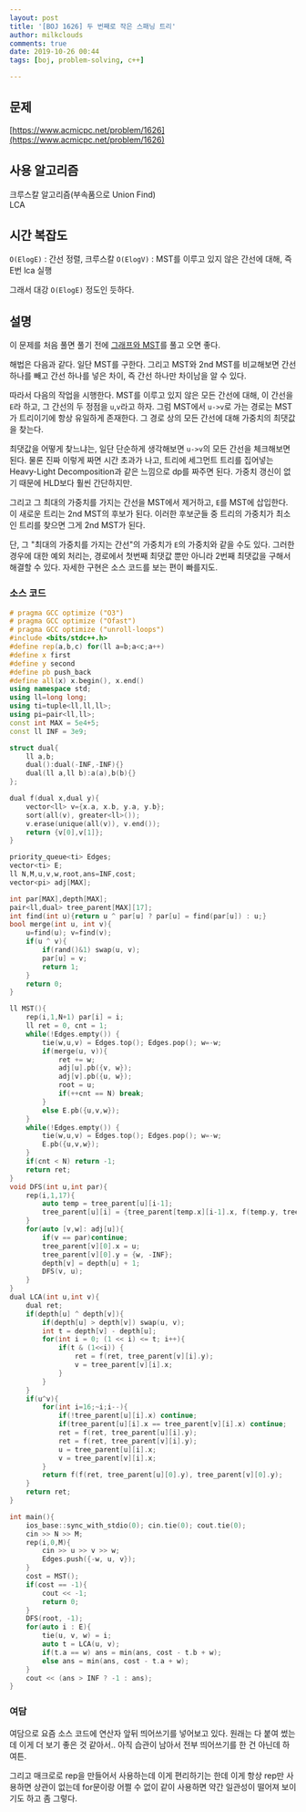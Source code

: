 ```yaml
---
layout: post
title: '[BOJ 1626] 두 번째로 작은 스패닝 트리'
author: milkclouds
comments: true
date: 2019-10-26 00:44
tags: [boj, problem-solving, c++]

---
```

 

## 문제
[https://www.acmicpc.net/problem/1626](https://www.acmicpc.net/problem/1626)  


## 사용 알고리즘  
크루스칼 알고리즘(부속품으로 Union Find)  
LCA


## 시간 복잡도  
`O(ElogE)` : 간선 정렬, 크루스칼
`O(ElogV)` : MST를 이루고 있지 않은 간선에 대해, 즉 E번 lca 실행

그래서 대강 `O(ElogE)` 정도인 듯하다.


## 설명  
이 문제를 처음 풀면 풀기 전에 [그래프와 MST](https://www.acmicpc.net/problem/15481)를 풀고 오면 좋다.  

해법은 다음과 같다. 일단 MST를 구한다. 그리고 MST와 2nd MST를 비교해보면 간선 하나를 빼고 간선 하나를 넣은 차이, 즉 간선 하나만 차이남을 알 수 있다.  

따라서 다음의 작업을 시행한다. MST를 이루고 있지 않은 모든 간선에 대해, 이 간선을 `E`라 하고, 그  간선의 두 정점을 `u`,`v`라고 하자. 그럼 MST에서 `u->v`로 가는 경로는 MST가 트리이기에 항상 유일하게 존재한다. 그 경로 상의 모든 간선에 대해 가중치의 최댓값을 찾는다.  


최댓값을 어떻게 찾느냐는, 일단 단순하게 생각해보면 `u->v`의 모든 간선을 체크해보면 된다. 물론 진짜 이렇게 짜면 시간 초과가 나고, 트리에 세그먼트 트리를 집어넣는 Heavy-Light Decomposition과 같은 느낌으로 dp를 짜주면 된다. 가중치 갱신이 없기 때문에 HLD보다 훨씬 간단하지만.  

그리고 그 최대의 가중치를 가지는 간선을 MST에서 제거하고, `E`를 MST에 삽입한다. 이 새로운 트리는 2nd MST의 후보가 된다. 이러한 후보군들 중 트리의 가중치가 최소인 트리를 찾으면 그게 2nd MST가 된다.  


단, 그 "최대의 가중치를 가지는 간선"의 가중치가 `E`의 가중치와 같을 수도 있다. 그러한 경우에 대한 예외 처리는, 경로에서 첫번째 최댓값 뿐만 아니라 2번째 최댓값을 구해서 해결할 수 있다. 자세한 구현은 소스 코드를 보는 편이 빠를지도.  




### 소스 코드  
```cpp
# pragma GCC optimize ("O3")
# pragma GCC optimize ("Ofast")
# pragma GCC optimize ("unroll-loops")
#include <bits/stdc++.h>
#define rep(a,b,c) for(ll a=b;a<c;a++)
#define x first
#define y second
#define pb push_back
#define all(x) x.begin(), x.end()
using namespace std;
using ll=long long;
using ti=tuple<ll,ll,ll>;
using pi=pair<ll,ll>;
const int MAX = 5e4+5;
const ll INF = 3e9;

struct dual{
	ll a,b;
	dual():dual(-INF,-INF){}
	dual(ll a,ll b):a(a),b(b){}
};

dual f(dual x,dual y){
	vector<ll> v={x.a, x.b, y.a, y.b};
	sort(all(v), greater<ll>());
	v.erase(unique(all(v)), v.end());
	return {v[0],v[1]};
}

priority_queue<ti> Edges;
vector<ti> E;
ll N,M,u,v,w,root,ans=INF,cost;
vector<pi> adj[MAX];

int par[MAX],depth[MAX];
pair<ll,dual> tree_parent[MAX][17];
int find(int u){return u ^ par[u] ? par[u] = find(par[u]) : u;}
bool merge(int u, int v){
	u=find(u); v=find(v);
	if(u ^ v){
		if(rand()&1) swap(u, v);
		par[u] = v;
		return 1;
	}
	return 0;
}

ll MST(){
	rep(i,1,N+1) par[i] = i;
	ll ret = 0, cnt = 1;
	while(!Edges.empty()) {
		tie(w,u,v) = Edges.top(); Edges.pop(); w=-w;
		if(merge(u, v)){
			ret += w;
			adj[u].pb({v, w});
			adj[v].pb({u, w});
			root = u;
			if(++cnt == N) break;
		}
		else E.pb({u,v,w});
	}
	while(!Edges.empty()) {
		tie(w,u,v) = Edges.top(); Edges.pop(); w=-w;
		E.pb({u,v,w});
	}
	if(cnt < N) return -1;
	return ret;
}
void DFS(int u,int par){
	rep(i,1,17){
		auto temp = tree_parent[u][i-1];
		tree_parent[u][i] = {tree_parent[temp.x][i-1].x, f(temp.y, tree_parent[temp.x][i-1].y)};
	}
	for(auto [v,w]: adj[u]){
		if(v == par)continue;
		tree_parent[v][0].x = u;
		tree_parent[v][0].y = {w, -INF};
		depth[v] = depth[u] + 1;
		DFS(v, u);
	}
}
dual LCA(int u,int v){
	dual ret;
	if(depth[u] ^ depth[v]){
		if(depth[u] > depth[v]) swap(u, v);
		int t = depth[v] - depth[u];
		for(int i = 0; (1 << i) <= t; i++){
			if(t & (1<<i)) {
				ret = f(ret, tree_parent[v][i].y);
				v = tree_parent[v][i].x;
			}
		}
	}
	if(u^v){
		for(int i=16;~i;i--){
			if(!tree_parent[u][i].x) continue;
			if(tree_parent[u][i].x == tree_parent[v][i].x) continue;
			ret = f(ret, tree_parent[u][i].y);
			ret = f(ret, tree_parent[v][i].y);
			u = tree_parent[u][i].x;
			v = tree_parent[v][i].x;
		}
		return f(f(ret, tree_parent[u][0].y), tree_parent[v][0].y);
	}
	return ret;
}

int main(){
	ios_base::sync_with_stdio(0); cin.tie(0); cout.tie(0);
	cin >> N >> M;
	rep(i,0,M){
		cin >> u >> v >> w;
		Edges.push({-w, u, v});
	}
	cost = MST();
	if(cost == -1){
		cout << -1;
		return 0;
	}
	DFS(root, -1); 
	for(auto i : E){
		tie(u, v, w) = i;
		auto t = LCA(u, v);
		if(t.a == w) ans = min(ans, cost - t.b + w);
		else ans = min(ans, cost - t.a + w);
	}
	cout << (ans > INF ? -1 : ans);
}
```


### 여담   
여담으로 요즘 소스 코드에 연산자 앞뒤 띄어쓰기를 넣어보고 있다. 원래는 다 붙여 썼는데 이게 더 보기 좋은 것 같아서.. 아직 습관이 남아서 전부 띄어쓰기를 한 건 아닌데 하여튼.  

그리고 매크로로 rep을 만들어서 사용하는데 이게 편리하기는 한데 이게 항상 rep만 사용하면 상관이 없는데 for문이랑 어쩔 수 없이 같이 사용하면 약간 일관성이 떨어져 보이기도 하고 좀 그렇다.